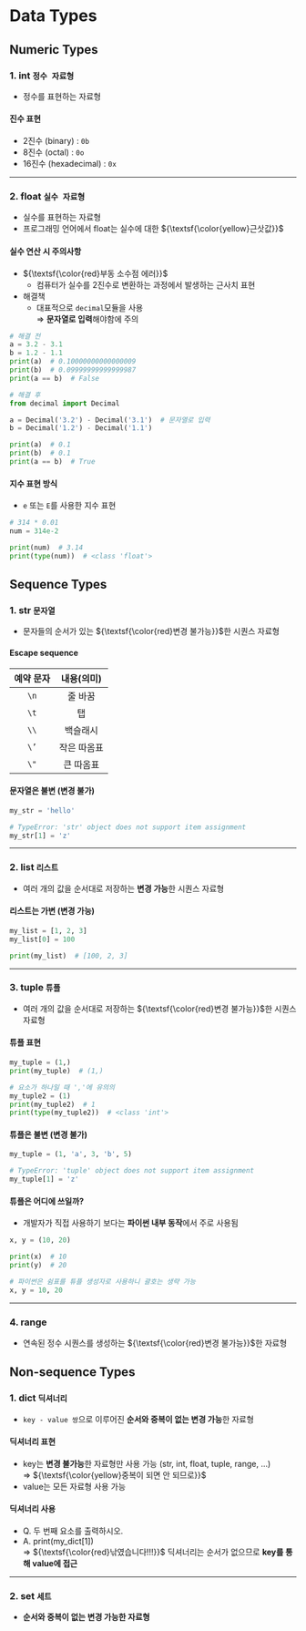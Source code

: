 # Data Types
## Numeric Types
### 1. int `정수 자료형`
- 정수를 표현하는 자료형

#### 진수 표현
- 2진수 (binary) : `0b`
- 8진수 (octal) : `0o`
- 16진수 (hexadecimal) : `0x`

---
### 2. float `실수 자료형`
- 실수를 표현하는 자료형
- 프로그래밍 언어에서 float는 실수에 대한 ${\textsf{\color{yellow}근삿값}}$

#### 실수 연산 시 주의사항
- ${\textsf{\color{red}부동 소수점 에러}}$
   - 컴퓨터가 실수를 2진수로 변환하는 과정에서 발생하는 근사치 표현
- 해결책
  - 대표적으로 `decimal`모듈을 사용<br>
  ⇒ **문자열로 입력**해야함에 주의
```py
# 해결 전
a = 3.2 - 3.1
b = 1.2 - 1.1
print(a)  # 0.10000000000000009
print(b)  # 0.09999999999999987
print(a == b)  # False

# 해결 후
from decimal import Decimal

a = Decimal('3.2') - Decimal('3.1')  # 문자열로 입력
b = Decimal('1.2') - Decimal('1.1')

print(a)  # 0.1
print(b)  # 0.1
print(a == b)  # True
```

#### 지수 표현 방식
- `e` 또는 `E`를 사용한 지수 표현
```py
# 314 * 0.01
num = 314e-2

print(num)  # 3.14
print(type(num))  # <class 'float'>
```

## Sequence Types
### 1. str `문자열`
- 문자들의 순서가 있는 ${\textsf{\color{red}변경 불가능}}$한 시퀀스 자료형

#### Escape sequence
|     예약   문자    	|      내용(의미)    	|
|:------------------:	|:------------------:	|
|          `\n`        	|      줄   바꿈     	|
|          `\t`        	|          탭        	|
|          `\\`        	|       백슬래시     	|
|          `\’`        	|     작은 따옴표    	|
|          `\"`        	|     큰   따옴표    	|

#### 문자열은 불변 (변경 불가)
```py
my_str = 'hello'

# TypeError: 'str' object does not support item assignment
my_str[1] = 'z'
```

---
### 2. list `리스트`
- 여러 개의 값을 순서대로 저장하는 **변경 가능**한 시퀀스 자료형

#### 리스트는 가변 (변경 가능)
```py
my_list = [1, 2, 3]
my_list[0] = 100

print(my_list)  # [100, 2, 3]
```

---
### 3. tuple `튜플`
- 여러 개의 값을 순서대로 저장하는 ${\textsf{\color{red}변경 불가능}}$한 시퀀스 자료형

#### 튜플 표현
```py
my_tuple = (1,)
print(my_tuple)  # (1,)

# 요소가 하나일 때 ','에 유의의
my_tuple2 = (1)
print(my_tuple2)  # 1
print(type(my_tuple2))  # <class 'int'>
```

#### 튜플은 불변 (변경 불가)
```py
my_tuple = (1, 'a', 3, 'b', 5)

# TypeError: 'tuple' object does not support item assignment
my_tuple[1] = 'z'
```

#### 튜플은 어디에 쓰일까?
- 개발자가 직접 사용하기 보다는 **파이썬 내부 동작**에서 주로 사용됨
```py
x, y = (10, 20)

print(x)  # 10
print(y)  # 20

# 파이썬은 쉼표를 튜플 생성자로 사용하니 괄호는 생략 가능
x, y = 10, 20
```

---
### 4. range
- 연속된 정수 시퀀스를 생성하는 ${\textsf{\color{red}변경 불가능}}$한 자료형

## Non-sequence Types
### 1. dict `딕셔너리`
- `key - value 쌍`으로 이루어진 **순서와 중복이 없는 변경 가능**한 자료형

#### 딕셔너리 표현
- key는 **변경 불가능**한 자료형만 사용 가능 (str, int, float, tuple, range, ...)<br>
⇒ ${\textsf{\color{yellow}중복이 되면 안 되므로}}$
- value는 모든 자료형 사용 가능

#### 딕셔너리 사용
- Q. 두 번째 요소를 출력하시오.
- A. print(my_dict[1])<br>
⇒ ${\textsf{\color{red}낚였습니다!!!}}$ 딕셔너리는 순서가 없으므로 **key를 통해 value에 접근**

---
### 2. set `세트`
- **순서와 중복이 없는 변경 가능한 자료형**